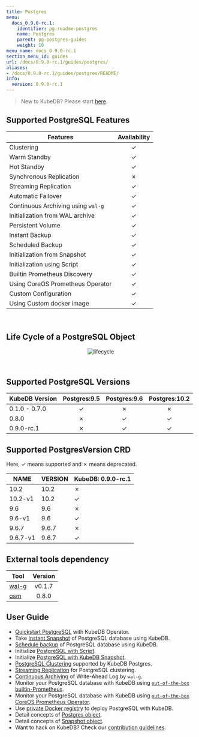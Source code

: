```yaml
---
title: Postgres
menu:
  docs_0.9.0-rc.1:
    identifier: pg-readme-postgres
    name: Postgres
    parent: pg-postgres-guides
    weight: 10
menu_name: docs_0.9.0-rc.1
section_menu_id: guides
url: /docs/0.9.0-rc.1/guides/postgres/
aliases:
- /docs/0.9.0-rc.1/guides/postgres/README/
info:
  version: 0.9.0-rc.1
---
```


> New to KubeDB? Please start [here](/docs/0.9.0-rc.1/concepts/README).

## Supported PostgreSQL Features

|              Features              | Availability |
| ---------------------------------- | :----------: |
| Clustering                         |   &#10003;   |
| Warm Standby                       |   &#10003;   |
| Hot Standby                        |   &#10003;   |
| Synchronous Replication            |   &#10007;   |
| Streaming Replication              |   &#10003;   |
| Automatic Failover                 |   &#10003;   |
| Continuous Archiving using `wal-g` |   &#10003;   |
| Initialization from WAL archive    |   &#10003;   |
| Persistent Volume                  |   &#10003;   |
| Instant Backup                     |   &#10003;   |
| Scheduled Backup                   |   &#10003;   |
| Initialization from Snapshot       |   &#10003;   |
| Initialization using Script        |   &#10003;   |
| Builtin Prometheus Discovery       |   &#10003;   |
| Using CoreOS Prometheus Operator   |   &#10003;   |
| Custom Configuration               |   &#10003;   |
| Using Custom docker image          |   &#10003;   |

<br/>

## Life Cycle of a PostgreSQL Object

<p align="center">
  <img alt="lifecycle"  src="/docs/0.9.0-rc.1/images/postgres/lifecycle.png">
</p>

<br/>

## Supported PostgreSQL Versions

| KubeDB Version | Postgres:9.5 | Postgres:9.6 | Postgres:10.2 |
| -------------- | :----------: | :----------: | :-----------: |
| 0.1.0 - 0.7.0  |   &#10003;   |   &#10007;   |   &#10007;    |
| 0.8.0          |   &#10007;   |   &#10003;   |   &#10003;    |
| 0.9.0-rc.1     |   &#10007;   |   &#10003;   |   &#10003;    |

## Supported PostgresVersion CRD

Here, &#10003; means supported and &#10007; means deprecated.

| NAME     | VERSION | KubeDB: 0.9.0-rc.1 |
|----------|---------|--------------------|
| 10.2     | 10.2    | &#10007;           |
| 10.2-v1  | 10.2    | &#10003;           |
| 9.6      | 9.6     | &#10007;           |
| 9.6-v1   | 9.6     | &#10003;           |
| 9.6.7    | 9.6.7   | &#10007;           |
| 9.6.7-v1 | 9.6.7   | &#10003;           |

## External tools dependency

|Tool                                      |Version  |
|------------------------------------------|:-------:|
|[wal-g](https://github.com/wal-g/wal-g)   | v0.1.7  |
|[osm](https://github.com/appscode/osm)    | 0.8.0   |

## User Guide

- [Quickstart PostgreSQL](/docs/0.9.0-rc.1/guides/postgres/quickstart/quickstart) with KubeDB Operator.
- Take [Instant Snapshot](/docs/0.9.0-rc.1/guides/postgres/snapshot/instant_backup) of PostgreSQL database using KubeDB.
- [Schedule backup](/docs/0.9.0-rc.1/guides/postgres/snapshot/scheduled_backup) of PostgreSQL database using KubeDB.
- Initialize [PostgreSQL with Script](/docs/0.9.0-rc.1/guides/postgres/initialization/script_source).
- Initialize [PostgreSQL with KubeDB Snapshot](/docs/0.9.0-rc.1/guides/postgres/initialization/snapshot_source).
- [PostgreSQL Clustering](/docs/0.9.0-rc.1/guides/postgres/clustering/ha_cluster) supported by KubeDB Postgres.
- [Streaming Replication](/docs/0.9.0-rc.1/guides/postgres/clustering/streaming_replication) for PostgreSQL clustering.
- [Continuous Archiving](/docs/0.9.0-rc.1/guides/postgres/snapshot/continuous_archiving) of Write-Ahead Log by `wal-g`.
- Monitor your PostgreSQL database with KubeDB using [`out-of-the-box` builtin-Prometheus](/docs/0.9.0-rc.1/guides/postgres/monitoring/using-builtin-prometheus).
- Monitor your PostgreSQL database with KubeDB using [`out-of-the-box` CoreOS Prometheus Operator](/docs/0.9.0-rc.1/guides/postgres/monitoring/using-coreos-prometheus-operator).
- Use [private Docker registry](/docs/0.9.0-rc.1/guides/postgres/private-registry/using-private-registry) to deploy PostgreSQL with KubeDB.
- Detail concepts of [Postgres object](/docs/0.9.0-rc.1/concepts/databases/postgres).
- Detail concepts of [Snapshot object](/docs/0.9.0-rc.1/concepts/snapshot).
- Want to hack on KubeDB? Check our [contribution guidelines](/docs/0.9.0-rc.1/CONTRIBUTING).

